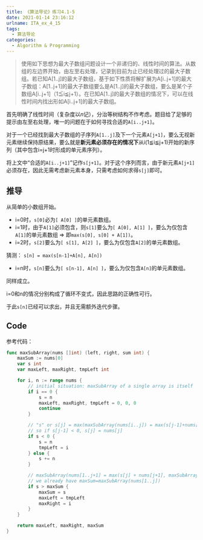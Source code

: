 ```yaml
---
title: 《算法导论》练习4.1-5
date: 2021-01-14 23:16:12
urlname: ITA_ex_4_15
tags:
  - 算法导论
categories:
  - Algorithm & Programming
---
```

<!--more-->

> 使用如下思想为最大子数组问题设计一个非递归的、线性时间的算法。从数组的左边界开始，由左至右处理，记录到目前为止已经处理过的最大子数组。若已知A[1..j]的最大子数组，基于如下性质将解扩展为A[i..j+1]的最大子数组：A[1..j+1]的最大子数组要么是A[1..j]的最大子数组，要么是某个子数组A[i..j+1]（1≦i≦j+1）。在已知A[1..j]的最大子数组的情况下，可以在线性时间内找出形如A[i..j+1]的最大子数组。

首先明确了线性时间（复杂度以*n*记），分治等树结构不作考虑。题目给了足够的提示由左至右处理，唯一的问题在于如何寻找合适的`A[i..j+1]`。

对于一个已经找到最大子数组的子序列`A[1..j]`及下一个元素`A[j+1]`，要么无视新元素继续保持原结果，要么就是**新元素必须存在的情况下**从i(1≦i≦j+1)开始的新序列（其中包含i=j+1时形成的单元素序列）。

将上文中“合适的`A[i..j+1]`”记作`s[j+1]`。对于这个序列而言，由于新元素`A[j+1]`必须存在，因此无需考虑新元素本身，只需考虑如何求得`s[j]`即可。

## 推导

从简单的小数组开始。

* i=0时，`s[0]`必为`[ A[0] ]`的单元素数组。
* i=1时，由于`A[1]`必须包含，则`s[1]`要么为`[ A[0], A[1] ]`，要么为仅包含`A[1]`的单元素数组 => 即`max(s[0], s[0] + A[1])`。
* i=2时，`s[2]`要么为`[ s[1], A[2] ]`，要么为仅包含`A[2]`的单元素数组。

猜测： `s[n] = max(s[n-1]+A[n], A[n])`

* i=n时，`s[n]`要么为`[ s[n-1], A[n] ]`，要么为仅包含`A[n]`的单元素数组。

同样成立。

i=0和n的情况分别构成了循环不变式，因此思路的正确性可行。

于此`s[n]`已经可以求出，并且无需额外迭代步骤。

## Code

参考代码：

```Go
func maxSubArray(nums []int) (left, right, sum int) {
	maxSum := nums[0]
	var s int
	var maxLeft, maxRight, tmpLeft int

	for i, n := range nums {
		// initial situation: maxSubArray of a single array is itself
		if i == 0 {
			s = n
			maxLeft, maxRight, tmpLeft = 0, 0, 0
			continue
		}

		// "s" or s[j] = max(maxSubArray(nums[i..j]) = max(s[j-1]+nums[j], nums[j])
		// so if s[j-1] < 0, s[j] = nums[j]
		if s < 0 {
			s = n
			tmpLeft = i
		} else {
			s += n
		}

		// maxSubArray(nums[1..j+1] = max(s[j] + nums[j+1], maxSubArray(nums[1..j])
		// we already have maxSum=maxSubArray(nums[1..j])
		if s > maxSum {
			maxSum = s
			maxLeft = tmpLeft
			maxRight = i
		}
	}

	return maxLeft, maxRight, maxSum
}
```


